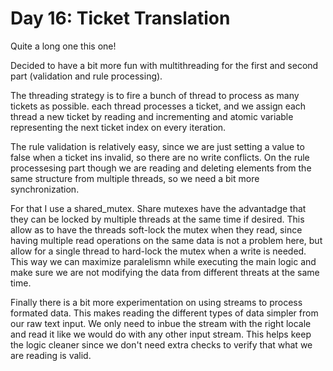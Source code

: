 # Day 16: Ticket Translation

Quite a long one this one!

Decided to have a bit more fun with multithreading for the first and second part (validation and rule processing).

The threading strategy is to fire a bunch of thread to process as many tickets as possible. each thread processes a ticket, and we assign each thread a new ticket by reading and incrementing and atomic variable representing the next ticket index on every iteration.

The rule validation is relatively easy, since we are just setting a value to false when a ticket ins invalid, so there are no write conflicts. On the rule processesing part though we are reading and deleting elements from the same structure from multiple threads, so we need a bit more synchronization.

For that I use a shared_mutex. Share mutexes have the advantadge that they can be locked by multiple threads at the same time if desired. This allow as to have the threads soft-lock the mutex when they read, since having multiple read operations on the same data is not a problem here, but allow for a single thread to hard-lock the mutex when a write is needed. This way we can maximize paralelismn while executing the main logic and make sure we are not modifying the data from different threats at the same time.

Finally there is a bit more experimentation on using streams to process formated data. This makes reading the different types of data simpler from our raw text input. We only need to inbue the stream with the right locale and read it like we would do with any other input stream. This helps keep the logic cleaner since we don't need extra checks to verify that what we are reading is valid.